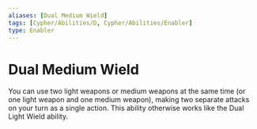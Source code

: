 ```yaml
---
aliases: [Dual Medium Wield]
tags: [Cypher/Abilities/D, Cypher/Abilities/Enabler]
type: Enabler
---
```


# Dual Medium Wield

You can use two light weapons or medium weapons at the same time (or one light weapon and one medium weapon), making two separate attacks on your turn as a single action. This ability otherwise works like the Dual Light Wield ability.
